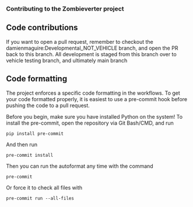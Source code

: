 ### Contributing to the Zombieverter project


## Code contributions
If you want to open a pull request, remember to checkout the damienmaguire:Developmental_NOT_VEHICLE branch, and open the PR back to this branch. All development is staged from this branch over to vehicle testing branch, and ultimately main branch


## Code formatting
The project enforces a specific code formatting in the workflows. To get your code formatted properly, it is easiest to use a pre-commit hook before pushing the code to a pull request.

Before you begin, make sure you have installed Python on the system!
To install the pre-commit, open the repository via Git Bash/CMD, and run
```
pip install pre-commit
```
And then run 
```
pre-commit install
```
Then you can run the autoformat any time with the command
```
pre-commit
```
Or force it to check all files with
```
pre-commit run --all-files
```
